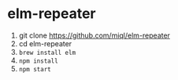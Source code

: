 # elm-repeater

1. git clone https://github.com/miql/elm-repeater
1. cd elm-repeater
1. `brew install elm`
1. `npm install`
1. `npm start`
